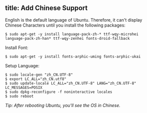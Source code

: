 title: Add Chinese Support
---

English is the default language of Ubuntu. Therefore, it can't display Chinese Characters until you install the following packages:
```
$ sudo apt-get -y install language-pack-zh-* ttf-wqy-microhei language-pack-zh-han* ttf-wqy-zenhei fonts-droid-fallback
```

Install Font:
```
$ sudo apt-get -y install fonts-arphic-uming fonts-arphic-ukai
```

Setup Language:
```
$ sudo locale-gen "zh_CN.UTF-8"
$ export LC_ALL="zh_CN.utf8"
$ sudo update-locale LC_ALL="zh_CN.UTF-8" LANG="zh_CN.UTF-8" LC_MESSAGES=POSIX
$ sudo dpkg-reconfigure -f noninteractive locales
$ sudo reboot
```

*Tip: After rebooting Ubuntu, you'll see the OS in Chinese.*
